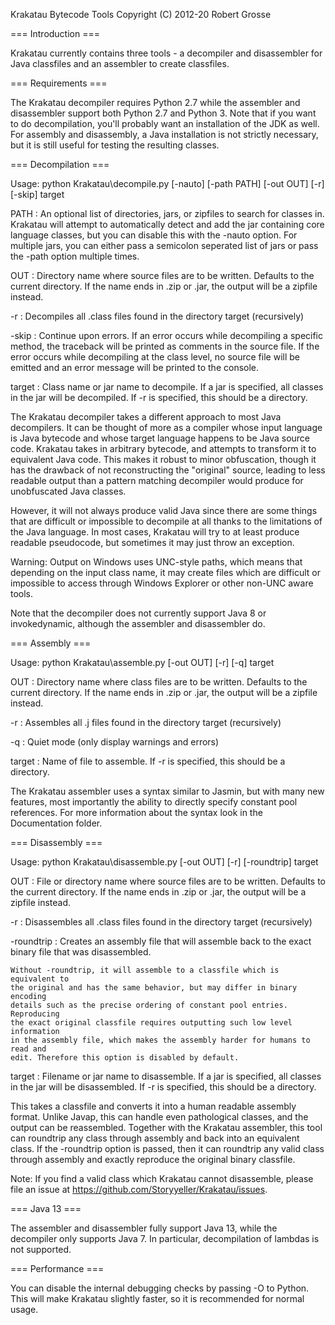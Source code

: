 Krakatau Bytecode Tools
Copyright (C) 2012-20 Robert Grosse

=== Introduction ===

Krakatau currently contains three tools - a decompiler and disassembler for
Java classfiles and an assembler to create classfiles.

=== Requirements ===

The Krakatau decompiler requires Python 2.7 while the assembler and disassembler
support both Python 2.7 and Python 3. Note that if you want to do decompilation,
you'll probably want an installation of the JDK as well. For assembly and
disassembly, a Java installation is not strictly necessary, but it is still
useful for testing the resulting classes.

=== Decompilation ===

Usage:
python Krakatau\decompile.py [-nauto] [-path PATH] [-out OUT] [-r] [-skip]
    target

PATH : An optional list of directories, jars, or zipfiles to search for
    classes in. Krakatau will attempt to automatically detect and add the
    jar containing core language classes, but you can disable this with
    the -nauto option. For multiple jars, you can either pass a semicolon
    seperated list of jars or pass the -path option multiple times.

OUT : Directory name where source files are to be written. Defaults to the
    current directory. If the name ends in .zip or .jar, the output will be a
    zipfile instead.

-r : Decompiles all .class files found in the directory target (recursively)

-skip : Continue upon errors. If an error occurs while decompiling a specific
    method, the traceback will be printed as comments in the source file. If the
    error occurs while decompiling at the class level, no source file will be
    emitted and an error message will be printed to the console.

target : Class name or jar name to decompile. If a jar is specified, all
    classes in the jar will be decompiled. If -r is specified, this should
    be a directory.

The Krakatau decompiler takes a different approach to most Java decompilers.
It can be thought of more as a compiler whose input language is Java bytecode
and whose target language happens to be Java source code. Krakatau takes in
arbitrary bytecode, and attempts to transform it to equivalent Java code. This
makes it robust to minor obfuscation, though it has the drawback of not
reconstructing the "original" source, leading to less readable output than a
pattern matching decompiler would produce for unobfuscated Java classes.

However, it will not always produce valid Java since there are some things
that are difficult or impossible to decompile at all thanks to the limitations
of the Java language. In most cases, Krakatau will try to at least produce
readable pseudocode, but sometimes it may just throw an exception.

Warning: Output on Windows uses UNC-style paths, which means that depending on
    the input class name, it may create files which are difficult or impossible
    to access through Windows Explorer or other non-UNC aware tools.

Note that the decompiler does not currently support Java 8 or invokedynamic,
although the assembler and disassembler do.

=== Assembly ===

Usage:
python Krakatau\assemble.py [-out OUT] [-r] [-q] target

OUT : Directory name where class files are to be written. Defaults to the
    current directory. If the name ends in .zip or .jar, the output will be a
    zipfile instead.

-r : Assembles all .j files found in the directory target (recursively)

-q : Quiet mode (only display warnings and errors)

target : Name of file to assemble. If -r is specified, this should be a
    directory.

The Krakatau assembler uses a syntax similar to Jasmin, but with many new
features, most importantly the ability to directly specify constant pool
references. For more information about the syntax look in the Documentation
folder.

=== Disassembly ===

Usage:
python Krakatau\disassemble.py [-out OUT] [-r] [-roundtrip] target

OUT : File or directory name where source files are to be written. Defaults
    to the current directory. If the name ends in .zip or .jar, the output will
    be a zipfile instead.

-r : Disassembles all .class files found in the directory target (recursively)

-roundtrip : Creates an assembly file that will assemble back to the exact
    binary file that was disassembled.

    Without -roundtrip, it will assemble to a classfile which is equivalent to
    the original and has the same behavior, but may differ in binary encoding
    details such as the precise ordering of constant pool entries. Reproducing
    the exact original classfile requires outputting such low level information
    in the assembly file, which makes the assembly harder for humans to read and
    edit. Therefore this option is disabled by default.

target : Filename or jar name to disassemble. If a jar is specified, all
    classes in the jar will be disassembled. If -r is specified, this should
    be a directory.

This takes a classfile and converts it into a human readable assembly format.
Unlike Javap, this can handle even pathological classes, and the output can
be reassembled. Together with the Krakatau assembler, this tool can roundtrip
any class through assembly and back into an equivalent class. If the -roundtrip
option is passed, then it can roundtrip any valid class through assembly and
exactly reproduce the original binary classfile.

Note: If you find a valid class which Krakatau cannot disassemble, please file
an issue at https://github.com/Storyyeller/Krakatau/issues.

=== Java 13 ===

The assembler and disassembler fully support Java 13, while the decompiler only
supports Java 7. In particular, decompilation of lambdas is not supported.

=== Performance ===

You can disable the internal debugging checks by passing -O to Python. This
will make Krakatau slightly faster, so it is recommended for normal usage.
